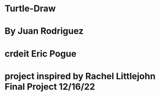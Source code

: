 # Turtle-Draw
# By Juan Rodriguez
# crdeit Eric Pogue 
# project inspired by Rachel Littlejohn Final Project 12/16/22